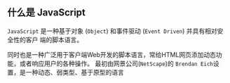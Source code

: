 
## 什么是 JavaScript

 `JavaScript` 是一种基于对象 (`Object`) 和事件驱动 (`Event Driven`) 并具有相对安全性的客户
 端的脚本语言。
 
 同时也是一种广泛用于客户端Web开发的脚本语言，常给HTML网页添加动态功能，或者响应用户的各种操作。
 最初由网景公司(`NetScape`)的 `Brendan Eich`设置，是一种动态、弱类型、基于原型的语言